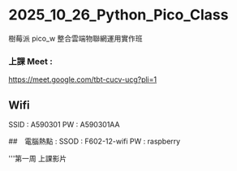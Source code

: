 # 2025_10_26_Python_Pico_Class
樹莓派 pico_w 整合雲端物聯網運用實作班

### 上課 Meet :
https://meet.google.com/tbt-cucv-ucg?pli=1

## Wifi 
SSID : A590301
PW : A590301AA

##　電腦熱點 :
SSOD : F602-12-wifi
PW : raspberry

'''第一周 上課影片

